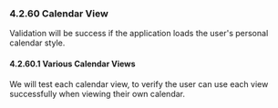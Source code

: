 ### 4.2.60 Calendar View
Validation will be success if the application loads the user's personal calendar style.



#### 4.2.60.1 Various Calendar Views
We will test each calendar view, to verify the user can use each view successfully when viewing their own calendar.


